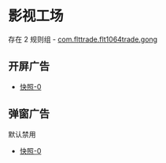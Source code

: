 # 影视工场

存在 2 规则组 - [com.flttrade.flt1064trade.gong](/src/apps/com.flttrade.flt1064trade.gong.ts)

## 开屏广告

- [快照-0](https://i.gkd.li/import/13759438)

## 弹窗广告

默认禁用

- [快照-0](https://i.gkd.li/import/13759472)
